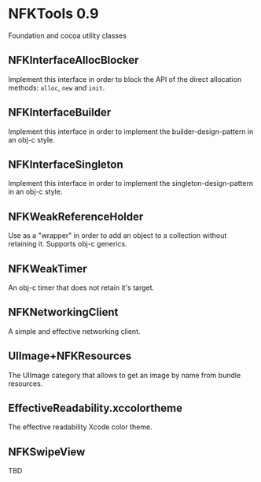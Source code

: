 # NFKTools 0.9
Foundation and cocoa utility classes

## NFKInterfaceAllocBlocker
Implement this interface in order to block the API of the direct allocation methods: `alloc`, `new` and `init`.

## NFKInterfaceBuilder
Implement this interface in order to implement the builder-design-pattern in an obj-c style.

## NFKInterfaceSingleton
Implement this interface in order to implement the singleton-design-pattern in an obj-c style.

## NFKWeakReferenceHolder
Use as a "wrapper" in order to add an object to a collection without retaining it.
Supports obj-c generics.

## NFKWeakTimer
An obj-c timer that does not retain it's target.

## NFKNetworkingClient
A simple and effective networking client.

## UIImage+NFKResources
The UIImage category that allows to get an image by name from bundle resources.

## EffectiveReadability.xccolortheme
The effective readability Xcode color theme.

## NFKSwipeView
TBD
